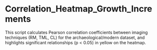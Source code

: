 # Correlation_Heatmap_Growth_Increments
This script calculates Pearson correlation coefficients between imaging techniques (RM, TML, CL) for the archaeological/modern dataset, and highlights significant relationships (p &lt; 0.05) in yellow on the heatmap.
